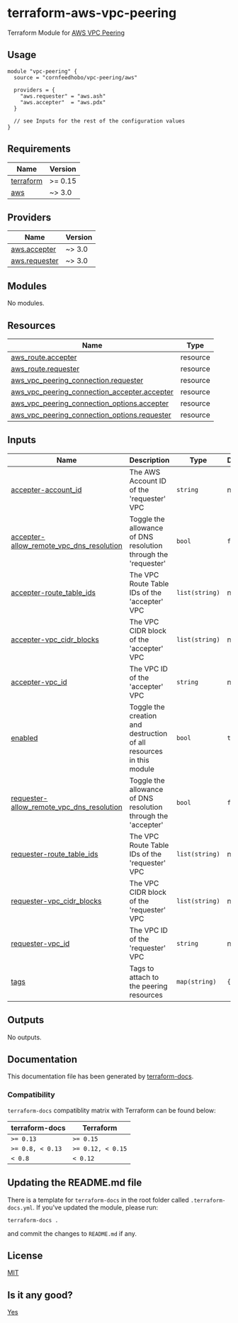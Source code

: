 # terraform-aws-vpc-peering

Terraform Module for [AWS VPC Peering](https://docs.aws.amazon.com/vpc/latest/peering/what-is-vpc-peering.html)

## Usage

```hcl-terraform
module "vpc-peering" {
  source = "cornfeedhobo/vpc-peering/aws"

  providers = {
    "aws.requester" = "aws.ash"
    "aws.accepter"  = "aws.pdx"
  }

  // see Inputs for the rest of the configuration values
}
```

## Requirements

| Name | Version |
|------|---------|
| <a name="requirement_terraform"></a> [terraform](#requirement\_terraform) | >= 0.15 |
| <a name="requirement_aws"></a> [aws](#requirement\_aws) | ~> 3.0 |

## Providers

| Name | Version |
|------|---------|
| <a name="provider_aws.accepter"></a> [aws.accepter](#provider\_aws.accepter) | ~> 3.0 |
| <a name="provider_aws.requester"></a> [aws.requester](#provider\_aws.requester) | ~> 3.0 |

## Modules

No modules.

## Resources

| Name | Type |
|------|------|
| [aws_route.accepter](https://registry.terraform.io/providers/hashicorp/aws/latest/docs/resources/route) | resource |
| [aws_route.requester](https://registry.terraform.io/providers/hashicorp/aws/latest/docs/resources/route) | resource |
| [aws_vpc_peering_connection.requester](https://registry.terraform.io/providers/hashicorp/aws/latest/docs/resources/vpc_peering_connection) | resource |
| [aws_vpc_peering_connection_accepter.accepter](https://registry.terraform.io/providers/hashicorp/aws/latest/docs/resources/vpc_peering_connection_accepter) | resource |
| [aws_vpc_peering_connection_options.accepter](https://registry.terraform.io/providers/hashicorp/aws/latest/docs/resources/vpc_peering_connection_options) | resource |
| [aws_vpc_peering_connection_options.requester](https://registry.terraform.io/providers/hashicorp/aws/latest/docs/resources/vpc_peering_connection_options) | resource |

## Inputs

| Name | Description | Type | Default | Required |
|------|-------------|------|---------|:--------:|
| <a name="input_accepter-account_id"></a> [accepter-account\_id](#input\_accepter-account\_id) | The AWS Account ID of the 'requester' VPC | `string` | n/a | yes |
| <a name="input_accepter-allow_remote_vpc_dns_resolution"></a> [accepter-allow\_remote\_vpc\_dns\_resolution](#input\_accepter-allow\_remote\_vpc\_dns\_resolution) | Toggle the allowance of DNS resolution through the 'requester' | `bool` | `false` | no |
| <a name="input_accepter-route_table_ids"></a> [accepter-route\_table\_ids](#input\_accepter-route\_table\_ids) | The VPC Route Table IDs of the 'accepter' VPC | `list(string)` | n/a | yes |
| <a name="input_accepter-vpc_cidr_blocks"></a> [accepter-vpc\_cidr\_blocks](#input\_accepter-vpc\_cidr\_blocks) | The VPC CIDR block of the 'accepter' VPC | `list(string)` | n/a | yes |
| <a name="input_accepter-vpc_id"></a> [accepter-vpc\_id](#input\_accepter-vpc\_id) | The VPC ID of the 'accepter' VPC | `string` | n/a | yes |
| <a name="input_enabled"></a> [enabled](#input\_enabled) | Toggle the creation and destruction of all resources in this module | `bool` | `true` | no |
| <a name="input_requester-allow_remote_vpc_dns_resolution"></a> [requester-allow\_remote\_vpc\_dns\_resolution](#input\_requester-allow\_remote\_vpc\_dns\_resolution) | Toggle the allowance of DNS resolution through the 'accepter' | `bool` | `false` | no |
| <a name="input_requester-route_table_ids"></a> [requester-route\_table\_ids](#input\_requester-route\_table\_ids) | The VPC Route Table IDs of the 'requester' VPC | `list(string)` | n/a | yes |
| <a name="input_requester-vpc_cidr_blocks"></a> [requester-vpc\_cidr\_blocks](#input\_requester-vpc\_cidr\_blocks) | The VPC CIDR block of the 'requester' VPC | `list(string)` | n/a | yes |
| <a name="input_requester-vpc_id"></a> [requester-vpc\_id](#input\_requester-vpc\_id) | The VPC ID of the 'requester' VPC | `string` | n/a | yes |
| <a name="input_tags"></a> [tags](#input\_tags) | Tags to attach to the peering resources | `map(string)` | `{}` | no |

## Outputs

No outputs.

## Documentation

This documentation file has been generated by [terraform-docs](https://github.com/terraform-docs/terraform-docs).

### Compatibility

`terraform-docs` compatiblity matrix with Terraform can be found below:

<table class="table pure-table">
  <thead>
    <tr>
      <th>terraform-docs</th>
      <th>Terraform</th>
    </tr>
  </thead>
  <tbody>
    <tr>
      <td><code>&gt;= 0.13</code></td>
      <td><code>&gt;= 0.15</code></td>
    </tr>
    <tr>
      <td><code>&gt;= 0.8, &lt; 0.13</code></td>
      <td><code>&gt;= 0.12, &lt; 0.15</code></td>
    </tr>
    <tr>
      <td><code>&lt; 0.8</code></td>
      <td><code>&lt; 0.12</code></td>
    </tr>
  </tbody>
</table>

## Updating the README.md file

There is a template for `terraform-docs` in the root folder called `.terraform-docs.yml`. If you've updated the module, please run:

```
terraform-docs .
```

and commit the changes to `README.md` if any.

## License

[MIT](LICENSE)

## Is it any good?

[Yes](http://news.ycombinator.com/item?id=3067434)